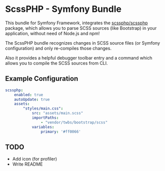 # ScssPHP - Symfony Bundle

This bundle for Symfony Framework, integrates the [scssphp/scssphp](https://github.com/scssphp/scssphp) 
package, which allows you to parse SCSS sources (like Bootstrap) in your application, without need
of Node.js and npm!

The ScssPHP bundle recognizes changes in SCSS source files (or Symfony configuration) and only re-compiles
those changes.  

Also it provides a helpful debugger toolbar entry and a command which allows you 
to compile the SCSS sources from CLI.



## Example Configuration

```yaml
scssphp:
    enabled: true
    autoUpdate: true
    assets:
        "styles/main.css":
            src: "assets/main.scss"
            importPaths:
                - "vendor/twbs/bootstrap/scss"
            variables:
                primary: '#ff0066'

```


## TODO

- Add icon (for profiler)
- Write README
